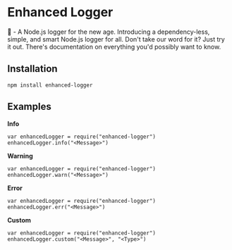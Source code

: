 # Enhanced Logger
📝 - A Node.js logger for the new age.
Introducing a dependency-less, simple, and smart Node.js logger for all. Don't take our word for it? Just try it out. There's documentation on everything you'd possibly want to know.

## Installation
```
npm install enhanced-logger
```

## Examples
__Info__
```
var enhancedLogger = require("enhanced-logger")
enhancedLogger.info("<Message>")
```

__Warning__
```
var enhancedLogger = require("enhanced-logger")
enhancedLogger.warn("<Message>")
```

__Error__
```
var enhancedLogger = require("enhanced-logger")
enhancedLogger.err("<Message>")
```

__Custom__
```
var enhancedLogger = require("enhanced-logger")
enhancedLogger.custom("<Message>", "<Type>")
```
